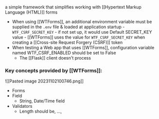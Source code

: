 a simple framework that simplifies working with [[Hypertext Markup Language (HTML)]] forms
- When using [[WTForms]], an additional environment variable must be supplied in the `.env` file & loaded at application startup
		- `WTF_CSRF_SECRET_KEY` - if not set up, it would use Default SECRET_KEY value
		- [[WTForms]] uses the value for `WTF_CSRF_SECRET_KEY` when creating a [[Cross-site Request Forgery (CSRF)]] token
- When testing a Web app that uses [[WTForms]], configuration variable named WTF_CSRF_ENABLED should be set to False
	- The [[Flask]] client doesn't process 
### Key concepts provided by [[WTForms]]:
![[Pasted image 20231102100746.png]]
- Forms
- Field
	- String, Date/Time field
- Validators
	- Length should be, ..., 